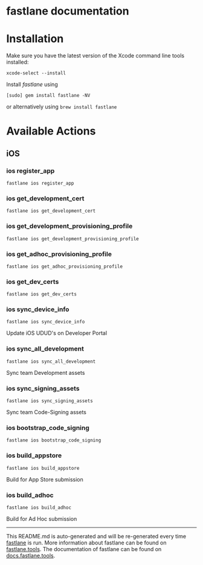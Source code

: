 fastlane documentation
================
# Installation

Make sure you have the latest version of the Xcode command line tools installed:

```
xcode-select --install
```

Install _fastlane_ using
```
[sudo] gem install fastlane -NV
```
or alternatively using `brew install fastlane`

# Available Actions
## iOS
### ios register_app
```
fastlane ios register_app
```

### ios get_development_cert
```
fastlane ios get_development_cert
```

### ios get_development_provisioning_profile
```
fastlane ios get_development_provisioning_profile
```

### ios get_adhoc_provisioning_profile
```
fastlane ios get_adhoc_provisioning_profile
```

### ios get_dev_certs
```
fastlane ios get_dev_certs
```

### ios sync_device_info
```
fastlane ios sync_device_info
```
Update iOS UDUD's on Developer Portal
### ios sync_all_development
```
fastlane ios sync_all_development
```
Sync team Development assets
### ios sync_signing_assets
```
fastlane ios sync_signing_assets
```
Sync team Code-Signing assets
### ios bootstrap_code_signing
```
fastlane ios bootstrap_code_signing
```

### ios build_appstore
```
fastlane ios build_appstore
```
Build for App Store submission
### ios build_adhoc
```
fastlane ios build_adhoc
```
Build for Ad Hoc submission

----

This README.md is auto-generated and will be re-generated every time [fastlane](https://fastlane.tools) is run.
More information about fastlane can be found on [fastlane.tools](https://fastlane.tools).
The documentation of fastlane can be found on [docs.fastlane.tools](https://docs.fastlane.tools).
